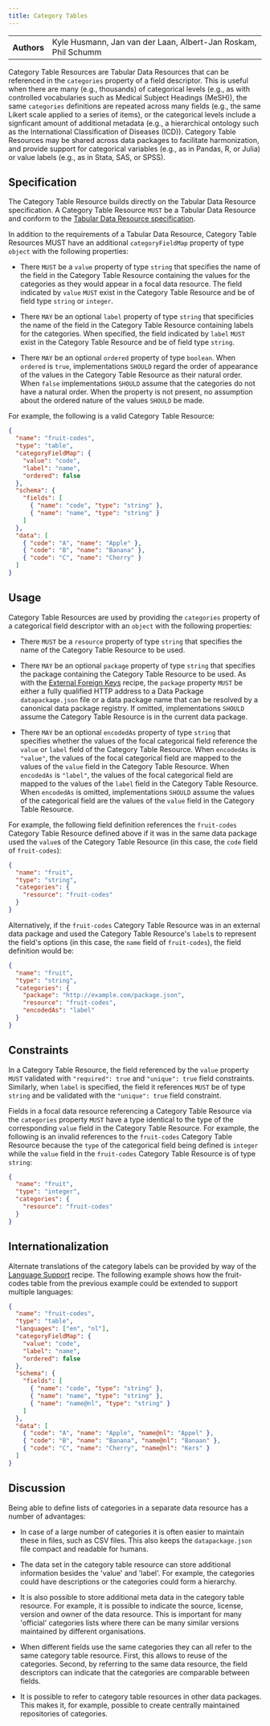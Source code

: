 ```yaml
---
title: Category Tables
---
```


<table>
  <tr>
    <th>Authors</th>
    <td>Kyle Husmann, Jan van der Laan, Albert-Jan Roskam, Phil Schumm</td>
  </tr>
</table>

Category Table Resources are Tabular Data Resources that can be referenced in the `categories` property of a field descriptor. This is useful when there are many (e.g., thousands) of categorical levels (e.g., as with controlled vocabularies such as Medical Subject Headings (MeSH)), the same `categories` definitions are repeated across many fields (e.g., the same Likert scale applied to a series of items), or the categorical levels include a signficant amount of additional metadata (e.g., a hierarchical ontology such as the International Classification of Diseases (ICD)). Category Table Resources may be shared across data packages to facilitate harmonization, and provide support for categorical variables (e.g., as in Pandas, R, or Julia) or value labels (e.g., as in Stata, SAS, or SPSS).

## Specification

The Category Table Resource builds directly on the Tabular Data Resource specification. A Category Table Resource `MUST` be a Tabular Data Resource and conform to the [Tabular Data Resource specification](/standard/data-resource/#tabular).

In addition to the requirements of a Tabular Data Resource, Category Table Resources MUST have an additional
`categoryFieldMap` property of type `object` with the following properties:

- There `MUST` be a `value` property of type `string` that specifies the name of the field in the Category Table Resource containing the values for the categories as they would appear in a focal data resource. The field indicated by `value` `MUST` exist in the Category Table Resource and be of field type `string` or `integer`.

- There `MAY` be an optional `label` property of type `string` that specificies the name of the field in the Category Table Resource containing labels for the categories. When specified, the field indicated by `label` `MUST` exist in the Category Table Resource and be of field type `string`.

- There `MAY` be an optional `ordered` property of type `boolean`. When `ordered` is `true`, implementations `SHOULD` regard the order of appearance of the values in the Category Table Resource as their natural order. When `false` implementations `SHOULD` assume that the categories do not have a natural order. When the property is not present, no assumption about the ordered nature of the values `SHOULD` be made.

For example, the following is a valid Category Table Resource:

```json
{
  "name": "fruit-codes",
  "type": "table",
  "categoryFieldMap": {
    "value": "code",
    "label": "name",
    "ordered": false
  },
  "schema": {
    "fields": [
      { "name": "code", "type": "string" },
      { "name": "name", "type": "string" }
    ]
  },
  "data": [
    { "code": "A", "name": "Apple" },
    { "code": "B", "name": "Banana" },
    { "code": "C", "name": "Cherry" }
  ]
}
```

## Usage

Category Table Resources are used by providing the `categories` property of a categorical field descriptor with an `object` with the following properties:

- There `MUST` be a `resource` property of type `string` that specifies the name of the Category Table Resource to be used.

- There `MAY` be an optional `package` property of type `string` that specifies the package containing the Category Table Resource to be used. As with the [External Foreign Keys](/recipes/external-foreign-keys/) recipe, the `package` property `MUST` be either a fully qualified HTTP address to a Data Package `datapackage.json` file or a data package name that can be resolved by a canonical data package registry. If omitted, implementations `SHOULD` assume the Category Table Resource is in the current data package.

- There `MAY` be an optional `encodedAs` property of type `string` that specifies whether the values of the focal categorical field reference the `value` or `label` field of the Category Table Resource. When `encodedAs` is `"value"`, the values of the focal categorical field are mapped to the values of the `value` field in the Category Table Resource. When `encodedAs` is `"label"`, the values of the focal categorical field are mapped to the values of the `label` field in the Category Table Resource. When `encodedAs` is omitted, implementations `SHOULD` assume the values of the categorical field are the values of the `value` field in the Category Table Resource.

For example, the following field definition references the `fruit-codes` Category Table Resource defined above if it was in the same data package used the `value`s of the Category Table Resource (in this case, the `code` field of `fruit-codes`):

```json
{
  "name": "fruit",
  "type": "string",
  "categories": {
    "resource": "fruit-codes"
  }
}
```

Alternatively, if the `fruit-codes` Category Table Resource was in an external data package and used the Category Table Resource's `label`s to represent the field's options (in this case, the `name` field of `fruit-codes`), the field definition would be:

```json
{
  "name": "fruit",
  "type": "string",
  "categories": {
    "package": "http://example.com/package.json",
    "resource": "fruit-codes",
    "encodedAs": "label"
  }
}
```

## Constraints

In a Category Table Resource, the field referenced by the `value` property `MUST` validated with `"required": true` and `"unique": true` field constraints. Similarly, when `label` is specified, the field it references `MUST` be of type `string` and be validated with the `"unique": true` field constraint.

Fields in a focal data resource referencing a Category Table Resource via the `categories` property `MUST` have a type identical to the type of the corresponding `value` field in the Category Table Resource. For example, the following is an invalid references to the `fruit-codes` Category Table Resource because the `type` of the categorical field being defined is `integer` while the `value` field in the `fruit-codes` Category Table Resource is of type `string`:

```json
{
  "name": "fruit",
  "type": "integer",
  "categories": {
    "resource": "fruit-codes"
  }
}
```

## Internationalization

Alternate translations of the category labels can be provided by way of the [Language Support](/recipes/language-support) recipe. The following example shows how the fruit-codes table from the previous example could be extended to support multiple languages:

```json
{
  "name": "fruit-codes",
  "type": "table",
  "languages": ["en", "nl"],
  "categoryFieldMap": {
    "value": "code",
    "label": "name",
    "ordered": false
  },
  "schema": {
    "fields": [
      { "name": "code", "type": "string" },
      { "name": "name", "type": "string" },
      { "name": "name@nl", "type": "string" }
    ]
  },
  "data": [
    { "code": "A", "name": "Apple", "name@nl": "Appel" },
    { "code": "B", "name": "Banana", "name@nl": "Banaan" },
    { "code": "C", "name": "Cherry", "name@nl": "Kers" }
  ]
}
```

## Discussion

Being able to define lists of categories in a separate data resource has a number of advantages:

- In case of a large number of categories it is often easier to maintain these in files, such as CSV files. This also keeps the `datapackage.json` file compact and readable for humans.

- The data set in the category table resource can store additional information besides the 'value' and 'label'. For example, the categories could have descriptions or the categories could form a hierarchy.

- It is also possible to store additional meta data in the category table resource. For example, it is possible to indicate the source, license, version and owner of the data resource. This is important for many 'official' categories lists where there can be many similar versions maintained by different organisations.

- When different fields use the same categories they can all refer to the same category table resource. First, this allows to reuse of the categories. Second, by referring to the same data resource, the field descriptors can indicate that the categories are comparable between fields.

- It is possible to refer to category table resources in other data packages. This makes it, for example, possible to create centrally maintained repositories of categories.
